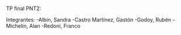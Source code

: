 TP final PNT2:

Integrantes:
-Albin, Sandra
-Castro  Martínez, Gastón
-Godoy, Rubén
-Michelín, Alan
-Redoni, Franco